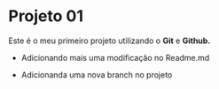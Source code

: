 # Projeto 01 

Este é o meu primeiro projeto utilizando o **Git** e **Github.**


- Adicionando mais uma modificação no Readme.md

- Adicionanda uma nova branch no projeto

